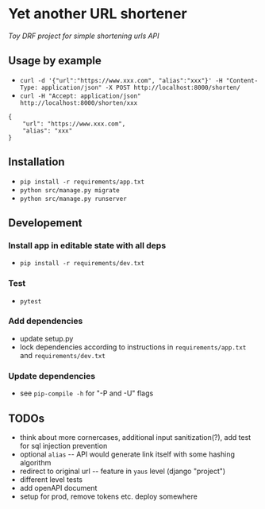# Yet another URL shortener

_Toy DRF project for simple shortening urls API_


## Usage by example

- `curl -d '{"url":"https://www.xxx.com", "alias":"xxx"}' -H "Content-Type: application/json" -X POST http://localhost:8000/shorten/`
- `curl -H "Accept: application/json" http://localhost:8000/shorten/xxx`

```
{
    "url": "https://www.xxx.com",
    "alias": "xxx"
}
```

## Installation

- `pip install -r requirements/app.txt`
- `python src/manage.py migrate`
- `python src/manage.py runserver`

## Developement

### Install app in editable state with all deps
- `pip install -r requirements/dev.txt`

### Test
- `pytest`

### Add dependencies

- update setup.py
- lock dependencies according to instructions in `requirements/app.txt` and `requirements/dev.txt`

### Update dependencies

- see `pip-compile -h` for "-P and -U" flags


## TODOs

- think about more cornercases, additional input sanitization(?), add test for sql injection prevention
- optional `alias` -- API would generate link itself with some hashing algorithm
- redirect to original url -- feature in `yaus` level (django "project")
- different level tests
- add openAPI document
- setup for prod, remove tokens etc. deploy somewhere
